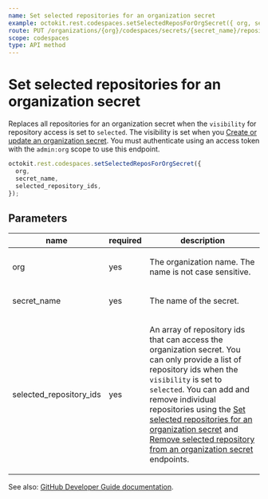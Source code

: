 ```yaml
---
name: Set selected repositories for an organization secret
example: octokit.rest.codespaces.setSelectedReposForOrgSecret({ org, secret_name, selected_repository_ids })
route: PUT /organizations/{org}/codespaces/secrets/{secret_name}/repositories
scope: codespaces
type: API method
---
```


# Set selected repositories for an organization secret

Replaces all repositories for an organization secret when the `visibility` for repository access is set to `selected`. The visibility is set when you [Create or update an organization secret](https://docs.github.com/rest/reference/codespaces#create-or-update-an-organization-secret). You must authenticate using an access token with the `admin:org` scope to use this endpoint.

```js
octokit.rest.codespaces.setSelectedReposForOrgSecret({
  org,
  secret_name,
  selected_repository_ids,
});
```

## Parameters

<table>
  <thead>
    <tr>
      <th>name</th>
      <th>required</th>
      <th>description</th>
    </tr>
  </thead>
  <tbody>
    <tr><td>org</td><td>yes</td><td>

The organization name. The name is not case sensitive.

</td></tr>
<tr><td>secret_name</td><td>yes</td><td>

The name of the secret.

</td></tr>
<tr><td>selected_repository_ids</td><td>yes</td><td>

An array of repository ids that can access the organization secret. You can only provide a list of repository ids when the `visibility` is set to `selected`. You can add and remove individual repositories using the [Set selected repositories for an organization secret](https://docs.github.com/rest/reference/codespaces#set-selected-repositories-for-an-organization-secret) and [Remove selected repository from an organization secret](https://docs.github.com/rest/reference/codespaces#remove-selected-repository-from-an-organization-secret) endpoints.

</td></tr>
  </tbody>
</table>

See also: [GitHub Developer Guide documentation](https://docs.github.com/rest/reference/codespaces#set-selected-repositories-for-an-organization-secret).
